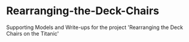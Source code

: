 # Rearranging-the-Deck-Chairs
Supporting Models and Write-ups for the project 'Rearranging the Deck Chairs on the Titanic'
